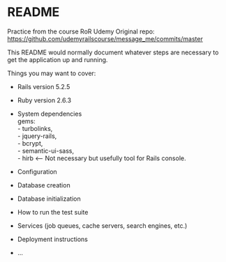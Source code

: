 # README
Practice from the course RoR Udemy
Original repo:
https://github.com/udemyrailscourse/message_me/commits/master

This README would normally document whatever steps are necessary to get the
application up and running.

Things you may want to cover:

* Rails version
      5.2.5

* Ruby version
      2.6.3

* System dependencies <br/>
      gems: <br/>
       - turbolinks, <br/>
       - jquery-rails, <br/>
       - bcrypt, <br/>
       - semantic-ui-sass, <br/>
       - hirb <-- Not necessary but usefully tool for Rails console. <br/>

* Configuration

* Database creation

* Database initialization

* How to run the test suite

* Services (job queues, cache servers, search engines, etc.)

* Deployment instructions

* ...
